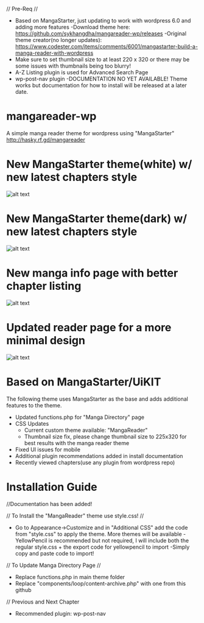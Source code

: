 
// Pre-Req //
- Based on MangaStarter, just updating to work with wordpress 6.0 and adding more features
     -Download theme here: https://github.com/sykhangdha/mangareader-wp/releases
     -Original theme creator(no longer updates): https://www.codester.com/items/comments/6001/mangastarter-build-a-manga-reader-with-wordpress
- Make sure to set thumbnail size to at least 220 x 320 or there may be some issues with thumbnails being too blurry!
- A-Z Listing plugin is used for Advanced Search Page
- wp-post-nav plugin
-DOCUMENTATION NO YET AVAILABLE! Theme works but documentation for how to install will be released at a later date.


# mangareader-wp
A simple manga reader theme for wordpress using "MangaStarter"
http://hasky.rf.gd/mangareader

# New MangaStarter theme(white) w/ new latest chapters style
![alt text](http://i.epvpimg.com/Yf3hfab.png)

# New MangaStarter theme(dark) w/ new latest chapters style
![alt text](http://i.epvpimg.com/LTKtcab.png)

# New manga info page with better chapter listing
![alt text](http://i.epvpimg.com/CUO8fab.png)

# Updated reader page for a more minimal design
![alt text](http://i.epvpimg.com/xD8gaab.png)


# Based on MangaStarter/UiKIT
The following theme uses MangaStarter as the base and adds additional features to the theme.
- Updated functions.php for "Manga Directory" page
- CSS Updates
  - Current custom theme available: "MangaReader"
  - Thumbnail size fix, please change thumbnail size to 225x320 for best results with the manga reader theme
- Fixed UI issues for mobile
- Additional plugin recommendations added in install documentation
- Recently viewed chapters(use any plugin from wordpress repo)

# Installation Guide

//Documentation has been added!

// To Install the "MangaReader" theme use style.css! //
- Go to Appearance->Customize and in "Additional CSS" add the code from "style.css" to apply the theme. More themes will
be available
-YellowPencil is recommended but not required, I will include both the regular style.css + the export code for yellowpencil to import
    -Simply copy and paste code to import!

// To Update Manga Directory Page //
- Replace functions.php in main theme folder
- Replace "components/loop/content-archive.php" with one from this github

// Previous and Next Chapter
- Recommended plugin: wp-post-nav

